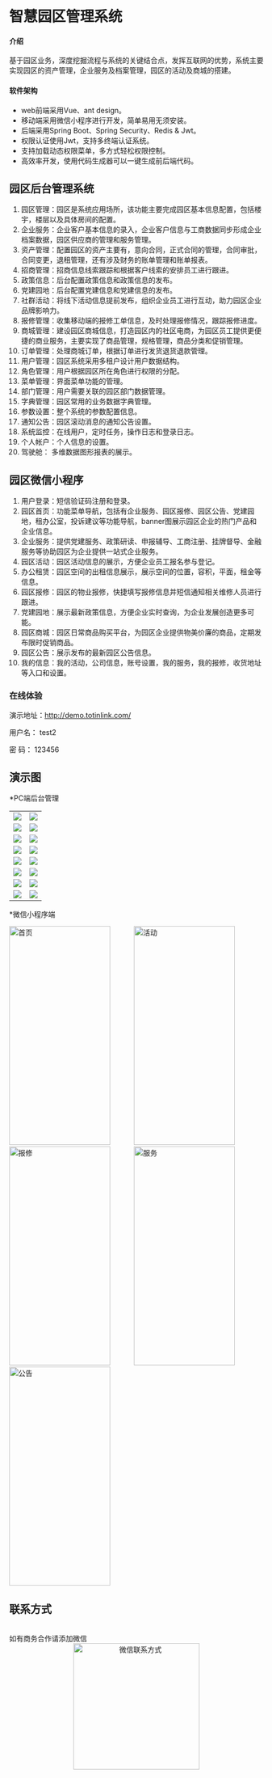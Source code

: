 # 智慧园区管理系统

#### 介绍
基于园区业务，深度挖掘流程与系统的关键结合点，发挥互联网的优势，系统主要实现园区的资产管理，企业服务及档案管理，园区的活动及商城的搭建。

#### 软件架构
* web前端采用Vue、ant design。
* 移动端采用微信小程序进行开发，简单易用无须安装。
* 后端采用Spring Boot、Spring Security、Redis & Jwt。
* 权限认证使用Jwt，支持多终端认证系统。
* 支持加载动态权限菜单，多方式轻松权限控制。
* 高效率开发，使用代码生成器可以一键生成前后端代码。


## 园区后台管理系统

1.  园区管理：园区是系统应用场所，该功能主要完成园区基本信息配置，包括楼宇，楼层以及具体房间的配置。
2.  企业服务：企业客户基本信息的录入，企业客户信息与工商数据同步形成企业档案数据，园区供应商的管理和服务管理。
3.  资产管理：配置园区的资产主要有，意向合同，正式合同的管理，合同审批，合同变更，退租管理，还有涉及财务的账单管理和账单报表。
4.  招商管理：招商信息线索跟踪和根据客户线索的安排员工进行跟进。
5.  政策信息：后台配置政策信息和政策信息的发布。
6.  党建园地：后台配置党建信息和党建信息的发布。
7.  社群活动：将线下活动信息提前发布，组织企业员工进行互动，助力园区企业品牌影响力。
8.  报修管理：收集移动端的报修工单信息，及时处理报修情况，跟踪报修进度。
9.  商城管理：建设园区商城信息，打造园区内的社区电商，为园区员工提供更便捷的商业服务，主要实现了商品管理，规格管理，商品分类和促销管理。
10. 订单管理：处理商城订单，根据订单进行发货退货退款管理。
11. 用户管理：园区系统采用多租户设计用户数据结构。
12. 角色管理：用户根据园区所在角色进行权限的分配。
13. 菜单管理：界面菜单功能的管理。
14. 部门管理：用户需要关联的园区部门数据管理。
15. 字典管理：园区常用的业务数据字典管理。
16. 参数设置：整个系统的参数配置信息。
17. 通知公告：园区滚动消息的通知公告设置。
18. 系统监控：在线用户，定时任务，操作日志和登录日志。
19. 个人帐户：个人信息的设置。
20. 驾驶舱：  多维数据图形报表的展示。


## 园区微信小程序

1.  用户登录：短信验证码注册和登录。
2.  园区首页：功能菜单导航，包括有企业服务、园区报修、园区公告、党建园地，租办公室，投诉建议等功能导航，banner图展示园区企业的热门产品和企业信息。
3.  企业服务：提供党建服务、政策研读、申报辅导、工商注册、挂牌督导、金融服务等协助园区为企业提供一站式企业服务。
4.  园区活动：园区活动信息的展示，方便企业员工报名参与登记。
5.  办公租赁：园区空间的出租信息展示，展示空间的位置，容积，平面，租金等信息。
6.  园区报修：园区的物业报修，快捷填写报修信息并短信通知相关维修人员进行跟进。
7.  党建园地：展示最新政策信息，方便企业实时查询，为企业发展创造更多可能。
8.  园区商城：园区日常商品购买平台，为园区企业提供物美价廉的商品，定期发布限时促销商品。
9.  园区公告：展示发布的最新园区公告信息。
10. 我的信息：我的活动，公司信息，账号设置，我的服务，我的报修，收货地址等入口和设置。


### 在线体验

演示地址：http://demo.totinlink.com/

用户名： test2 

密 码：  123456

## 演示图

*PC端后台管理
<table>
    <tr>
        <td><img src="https://images.gitee.com/uploads/images/2021/0220/162214_f335894e_2336929.png"/></td>
        <td><img src="https://images.gitee.com/uploads/images/2021/0220/162858_9f322544_2336929.png"/></td>
    </tr>
    <tr>
        <td><img src="https://images.gitee.com/uploads/images/2021/0220/162316_d0dcfe0f_2336929.png"/></td>
        <td><img src="https://images.gitee.com/uploads/images/2021/0220/162256_97c1dedf_2336929.png"/></td>
    </tr>
    <tr>
        <td><img src="https://images.gitee.com/uploads/images/2021/0220/162343_93e9cbdb_2336929.png"/></td>
        <td><img src="https://images.gitee.com/uploads/images/2021/0220/162428_27f74f46_2336929.png"/></td>
    </tr>
	<tr>
        <td><img src="https://images.gitee.com/uploads/images/2021/0220/162402_4e62c143_2336929.png"/></td>
        <td><img src="https://images.gitee.com/uploads/images/2021/0220/162508_9cde4862_2336929.png"/></td>
    </tr>	 
    <tr>
        <td><img src="https://images.gitee.com/uploads/images/2021/0220/162548_40a9af42_2336929.png"/></td>
        <td><img src="https://images.gitee.com/uploads/images/2021/0220/162842_e83f88c3_2336929.png"/></td>
    </tr>
	<tr>
        <td><img src="https://images.gitee.com/uploads/images/2021/0220/162635_f1b78d30_2336929.png"/></td>
        <td><img src="https://images.gitee.com/uploads/images/2021/0220/162651_c45fe3b1_2336929.png"/></td>
    </tr>
	<tr>
        <td><img src="https://images.gitee.com/uploads/images/2021/0220/162723_d1df3303_2336929.png"/></td>
        <td><img src="https://images.gitee.com/uploads/images/2021/0220/162741_79dfc0d6_2336929.png"/></td>
    </tr>
    <tr>
        <td><img src="https://images.gitee.com/uploads/images/2021/0220/162805_73e62f60_2336929.png"/></td>
        <td><img src="https://images.gitee.com/uploads/images/2021/0220/162820_7f703795_2336929.png"/></td>
    </tr>
</table>


*微信小程序端
<br/>


<div>
<img src="https://images.gitee.com/uploads/images/2021/0220/164801_5702864e_2336929.jpeg" width="200" height="433" alt="首页"/>
&nbsp;&nbsp;&nbsp;&nbsp;&nbsp;&nbsp;&nbsp;&nbsp;&nbsp;&nbsp;
<img src="https://images.gitee.com/uploads/images/2021/0220/164837_1d81f8d7_2336929.jpeg" width="200" height="433" alt="活动"/>
&nbsp;&nbsp;&nbsp;&nbsp;&nbsp;&nbsp;&nbsp;&nbsp;&nbsp;&nbsp;
<img src="https://images.gitee.com/uploads/images/2021/0220/164954_e96df9d9_2336929.jpeg" width="200" height="433"  alt="报修"/>
&nbsp;&nbsp;&nbsp;&nbsp;&nbsp;&nbsp;&nbsp;&nbsp;&nbsp;&nbsp;
<img src="https://images.gitee.com/uploads/images/2021/0220/165031_cc0e4efc_2336929.jpeg" width="200" height="433"  alt="服务"/>
&nbsp;&nbsp;&nbsp;&nbsp;&nbsp;&nbsp;&nbsp;&nbsp;&nbsp;&nbsp;
<img src="https://images.gitee.com/uploads/images/2021/0220/165049_8a226d2b_2336929.jpeg" width="200" height="433"  alt="公告"/>
</div>

## 联系方式

<br/>
如有商务合作请添加微信
<div align=center>
<img src="https://images.gitee.com/uploads/images/2021/0318/115830_22776eb2_7716485.png" width="250" height="250" alt="微信联系方式"/>
</div>
  
